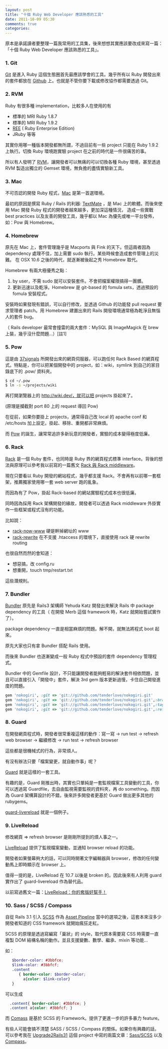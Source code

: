 ```yaml
---
layout: post
title: "十個 Ruby Web Developer 應該熟悉的工具"
date: 2011-10-09 05:30
comments: true
categories: 
---
```


原本是承諾讀者要整理一篇我常用的工具集，後來想想其實應該要改成來寫一篇：「十個 Ruby Web Developer 應該熟悉的工具」。


### 1. Git

[Git](http://git-scm.com/) 是進入 Ruby 這個生態圈首先最應該學會的工具。幾乎所有以 Ruby 開發出來的套件都放在 [Github](http://github.com) 上。也就是不管你要下載或修改協作都需要透過 Git。

### 2. RVM

Ruby 有很多種 implementation，比較多人在使用的有

* 標準的 MRI Ruby 1.8.7
* 標準的 MRI Ruby 1.9.2
* [REE](http://www.rubyenterpriseedition.com/) ( Ruby Enterprise Edition)
* JRuby 等等

其實你用哪一種版本開發都無所謂，不過目前有一些 project 只能在 Ruby 1.9.2 上執行。切換 Ruby 環境跑實驗 project 在之前的時代是一件很痛苦的事。

所以有人發明了 [RVM](http://beginrescueend.com/)，讓開發者可以無痛的可以切換各種 Ruby 環境，甚至透過 RVM 製造出獨立的 Gemset 環境，無負擔的盡情實驗新工具。

### 3. Mac

不可否認的開發 Ruby 程式，[Mac](http://www.apple.com/tw/mac/) 是第一首選環境。

最初的原因是撰寫 Ruby / Rails 的利器: [TextMate](http://marcomates.com) ，是 Mac 上的軟體。而後來使用 Mac 開發 Ruby 程式的開發者越來越多，更加深這種情況，
造成一些實戰 best practices 以及友善的開發工具，幾乎都以 Mac 為優先或唯一平台發佈，如：Pow 與 Homebrew。


### 4. Homebrew

原先在 Mac 上，套件管理幾乎是 Macports 與 Fink 的天下。但這兩者因為 dependency 處理不佳，加上需要 sudo 執行。某些時候會造成套件管理上的災難。
在 OSX 10.6 之後的時代，就逐漸被後起之秀 Homebrew 取代。

Homebrew 有兩大極優秀之點：

1. by user，不需 sudo 就可以安裝套件。不會把檔案權限搞得一團髒。
2. 更新迅速以及乾淨。Homebrew 是 git-based 的 fomula sets，透過預設的 fomula 安裝程式。

安裝時如果發現有錯誤，可以自行修改，並透過 Github 的功能發 pull request 要求管理者 patch。用 Homebrew 建置出來的 Rails 開發環境通常極為乾淨且無惱人的套件 bug。


（ Rails developer 最常會撞雷的兩大套件：MySQL 與 ImageMagick 在 brew 上裝，幾乎沒什麼問題...）[註1]

### 5. Pow

這是由 [37signals](http://37signals.com) 所開發出來的網頁伺服器，可以跑任何 Rack Based 的網頁程式。特點是，你可以把某個開發中的 project，如：wiki，symlink 到自己的家目錄底下的 .pow/ 資料夾。

```bash
$ cd ~/.pow
$ ln -s ~/projects/wiki

```

再打開瀏覽器上的 http://wiki.dev/，就可以把 projects 掛起來了。

(原理是攔截對 port 80 上的 request 導回 Pow)

在從前，如果你要掛上 projects，通常得自己改 local 的 apache conf 和 /etc/hosts 加上設定。掛起、移除、重開都非常麻煩。

而 [Pow](http://pow.cx) 的誕生，讓常常追許多新玩意的開發者，實驗的成本變得極度低廉。

### 6. Rack

[Rack](https://github.com/rack/rack/wiki/List-of-Middleware) 是一個 Ruby 套件，也同時是 Ruby 界的網頁程式標準 interface。背後的想法與原理可以參考我以前寫的一篇舊文 [Rack 與 Rack middleware](http://wp.xdite.net/?p=1557)。

現在只要看以 Ruby 開發的網站程式，幾乎都支援 Rack。不會再有以前哪一套框架，推薦獨家使用哪一套 web server 跑的亂象。

而因為有了 Pow，掛起 Rack-based 的網站實驗程式成本也很低廉。

同時因為採用 Rack 架構開發的緣故，開發者可以透過 Rack middleware 外掛實作一些框架或程式沒有的功能。

比如說：

* [rack-now-www](https://github.com/logicaltext/rack-no-www) 硬是幹掉網址的 www
* [rack-rewrite](https://github.com/jtrupiano/rack-rewrite) 在不支援 .htaccess 的環境下，直接使用 rack 硬 rewrite routing 

也很自然而然的會知道：

* 想惡搞，改 config.ru 
* 想重開，touch tmp/restart.txt 

這些潛規則。

### 7. Bundler

[Bundler](http://gembundler.com/) 原先是 Rails3 架構師 Yehuda Katz 開發出來解決 Rails 中 package dependency 的工具（ 在開發 Merb 這個 framework 時，Katz 就開始嘗試實作了）。

package dependency 一直是相當麻煩的問題。解不開，就無法將程式 boot 起來。

原先大家也只有拿 Bundler 搭配 Rails 使用。

而後來 Bundler 也逐漸變成一般 Ruby 程式中預設的套件 dependency 管理程式。

Bundler 中的 Gemfile 設計，不只能讓開發者能夠輕易的解決套件相依問題，並且可以直接引入「開發中」套件，解決 3rd gem 版本更新過慢，卡住自己開發進度的問題。

```ruby Gemfile
gem 'nokogiri', :git => 'git://github.com/tenderlove/nokogiri.git'
gem 'nokogiri', :git => 'git://github.com/tenderlove/nokogiri.git',:branch => 'stable-2'
gem 'nokogiri', :git => 'git://github.com/tenderlove/nokogiri.git',:tag => 'tag-2'
gem 'nokogiri', :git => 'git://github.com/tenderlove/nokogiri.git',:ref => '23456'
```

### 8. Guard

在開發網頁程式時，開發者很常重複這樣的動作：寫一寫 -> run test -> refresh web browser -> 繼續修改 -> run test -> refresh browser

這些都是很機械式的行為，非常煩人。

有沒有辦法只要「檔案變更，就自動作事」呢？

[Guard](https://github.com/guard/guard) 就是這樣的一套工具。

有趣的是，Guard 剛推出時，其實也只單純是一套監視檔案工具變動的工具，你可以透過寫 Guardfile，去自由監視需要監視的資料夾，再 do something。而因為 Guard 架構算設計的不錯，後來許多開發者更基於 Guard
做出更多其他的 rubygems。

[guard-livereload](https://github.com/guard/guard-livereload) 就是一個例子。

### 9. LiveReload

修改網頁 => refresh browser 是剛剛所提到的煩人事之一。

[LiveReload](http://github.com/mockko/livereload) 提供了監視檔案變動，並通知 browser reload 的功能。

開發者如果螢幕夠大的話，可以同時開著文字編輯器與 browser，修改的任何變動馬上即時顯示在 browser 上。

值得一提的是，LiveReload 在 10.7 以後是 broken 的。因此後來有人利用 guard 實作出了 guard-livereload 作為替代品。

以前寫過舊文一篇：[LiveReload：你的套版好幫手！](http://wp.xdite.net/?p=1791)

### 10. Sass / SCSS / Compass

自從 Rails 3.1 引入 [SCSS](http://sass-lang.com/) 作為 [Asset Pipeline](http://upgrade2rails31.com/asset-pipeline) 當中的選項之後，這套本來沒多少開發者知道的 CSS framework 就開始瘋狂走紅。

SCSS 的原理是透過寫編寫「巢狀」的 style，取代原本需要寫 CSS 時需要一直複製 DOM 結構名稱的動作。並且支援變數、數學、繼承、mixin 等功能...

如：

```scss SCSS
   $border-color: #3bbfce;
   $link-color: #3bbfcf;
   .content
      { border-color: $border-color;
        a{color: $link-color}
   }
```

可以生成

```css CSS
  .content{ border-color: #3bbfce; }
  .content a{color: #3bbfcf; }
```

而 [Comass](http://compass-style.org/) 是基於 SCSS 的 Framework。提供了更進一步的許多暴力 feature。

有些人可能會搞不清楚 SASS / SCSS / Compass 的關係。如果你有興趣的話，可以參考我在 [Upgrade2Rails31](http://upgrade2rails31.com) 這個 project 中寫的兩篇文章：[Sass/SCSS](http://upgrade2rails31.com/sass-scss) 以及 [Compass](http://upgrade2rails31.com/compass)。